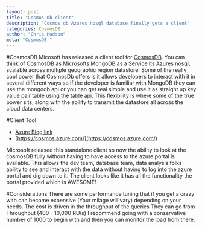 ```yaml
---
layout: post
title: "Cosmos Db client"
description: "Cosmos db Azures nosql database finally gets a client"
categories: CosmosDB
author: "Chris Hudson"
meta: "CosmosDB "
---
```


#CosmosDB
Micosoft has released a client tool for [CosmosDB](https://azure.microsoft.com/en-us/blog/a-technical-overview-of-azure-cosmos-db/). You can think of CosmosDB as Microsofts MongoDB as a Service its Azures nosql, scalable across multiple geographic region datastore. Some of the really cool power that CosmosDb offers is it allows developers to interact with it in several different ways so if the developer is familiar with MongoDB they can use the mongodb api or you can get real simple and use it as straight up key value pair table using the table api. This flexibility is where some of the true power sits, along with the ability to transmit the datastore all across the cloud data centers.

#Client Tool
- [Azure Blog link](https://azure.microsoft.com/en-us/blog/new-azure-cosmosdb-explorer-now-in-public-preview/)
- [https://cosmos.azure.com/](https://cosmos.azure.com/)

Microsoft released this standalone client so now the ability to look at the cosmosDB fully without having to have access to the azure portal is available. This allows the dev team, database team, data analysis folks ability to see and interact with the data without having to log into the azure portal and dig down to it. The client looks like it has all the functionality the portal provided which is AWESOME!

#Considerations
There are some performance tuning that if you get a crazy with can become expensive (Your milage will vary) depending on your needs. The cost is driven in the throughput of the queries 
They can go from Throughput (400 - 10,000 RU/s)
I recommend going with a conservative number of 1000 to begin with and then you can monitor the load from there.